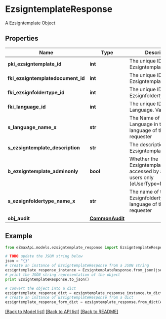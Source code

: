 # EzsigntemplateResponse

A Ezsigntemplate Object

## Properties
Name | Type | Description | Notes
------------ | ------------- | ------------- | -------------
**pki_ezsigntemplate_id** | **int** | The unique ID of the Ezsigntemplate | 
**fki_ezsigntemplatedocument_id** | **int** | The unique ID of the Ezsigntemplatedocument | [optional] 
**fki_ezsignfoldertype_id** | **int** | The unique ID of the Ezsignfoldertype. | 
**fki_language_id** | **int** | The unique ID of the Language.  Valid values:  |Value|Description| |-|-| |1|French| |2|English| | 
**s_language_name_x** | **str** | The Name of the Language in the language of the requester | 
**s_ezsigntemplate_description** | **str** | The description of the Ezsigntemplate | 
**b_ezsigntemplate_adminonly** | **bool** | Whether the Ezsigntemplate can be accessed by admin users only (eUserType&#x3D;Normal) | 
**s_ezsignfoldertype_name_x** | **str** | The name of the Ezsignfoldertype in the language of the requester | 
**obj_audit** | [**CommonAudit**](CommonAudit.md) |  | 

## Example

```python
from eZmaxApi.models.ezsigntemplate_response import EzsigntemplateResponse

# TODO update the JSON string below
json = "{}"
# create an instance of EzsigntemplateResponse from a JSON string
ezsigntemplate_response_instance = EzsigntemplateResponse.from_json(json)
# print the JSON string representation of the object
print EzsigntemplateResponse.to_json()

# convert the object into a dict
ezsigntemplate_response_dict = ezsigntemplate_response_instance.to_dict()
# create an instance of EzsigntemplateResponse from a dict
ezsigntemplate_response_form_dict = ezsigntemplate_response.from_dict(ezsigntemplate_response_dict)
```
[[Back to Model list]](../README.md#documentation-for-models) [[Back to API list]](../README.md#documentation-for-api-endpoints) [[Back to README]](../README.md)


